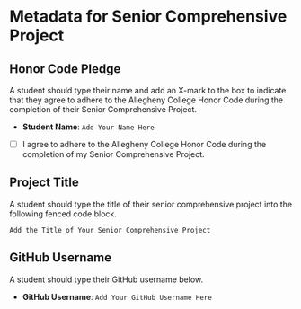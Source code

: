 # Metadata for Senior Comprehensive Project

## Honor Code Pledge

A student should type their name and add an X-mark to the box
to indicate that they agree to adhere to the Allegheny College
Honor Code during the completion of their Senior Comprehensive Project.

- **Student Name**: `Add Your Name Here`

- [ ] I agree to adhere to the Allegheny College Honor Code during the
completion of my Senior Comprehensive Project.

## Project Title

A student should type the title of their senior comprehensive project
into the following fenced code block.

```
Add the Title of Your Senior Comprehensive Project
```

## GitHub Username

A student should type their GitHub username below.

- **GitHub Username**: `Add Your GitHub Username Here`

##
